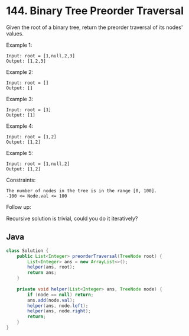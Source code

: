 # 144. Binary Tree Preorder Traversal

Given the root of a binary tree, return the preorder traversal of its nodes' values.

Example 1:
```
Input: root = [1,null,2,3]
Output: [1,2,3]
```
Example 2:
```
Input: root = []
Output: []
```
Example 3:
```
Input: root = [1]
Output: [1]
```
Example 4:
```
Input: root = [1,2]
Output: [1,2]
```
Example 5:
```
Input: root = [1,null,2]
Output: [1,2]
```

Constraints:
```
The number of nodes in the tree is in the range [0, 100].
-100 <= Node.val <= 100
``` 

Follow up:

Recursive solution is trivial, could you do it iteratively?

## Java
```java
class Solution {
    public List<Integer> preorderTraversal(TreeNode root) {
        List<Integer> ans = new ArrayList<>();
        helper(ans, root);
        return ans;
    }
    
    private void helper(List<Integer> ans, TreeNode node) {
        if (node == null) return;
        ans.add(node.val);
        helper(ans, node.left);
        helper(ans, node.right);
        return;
    }
}
```
